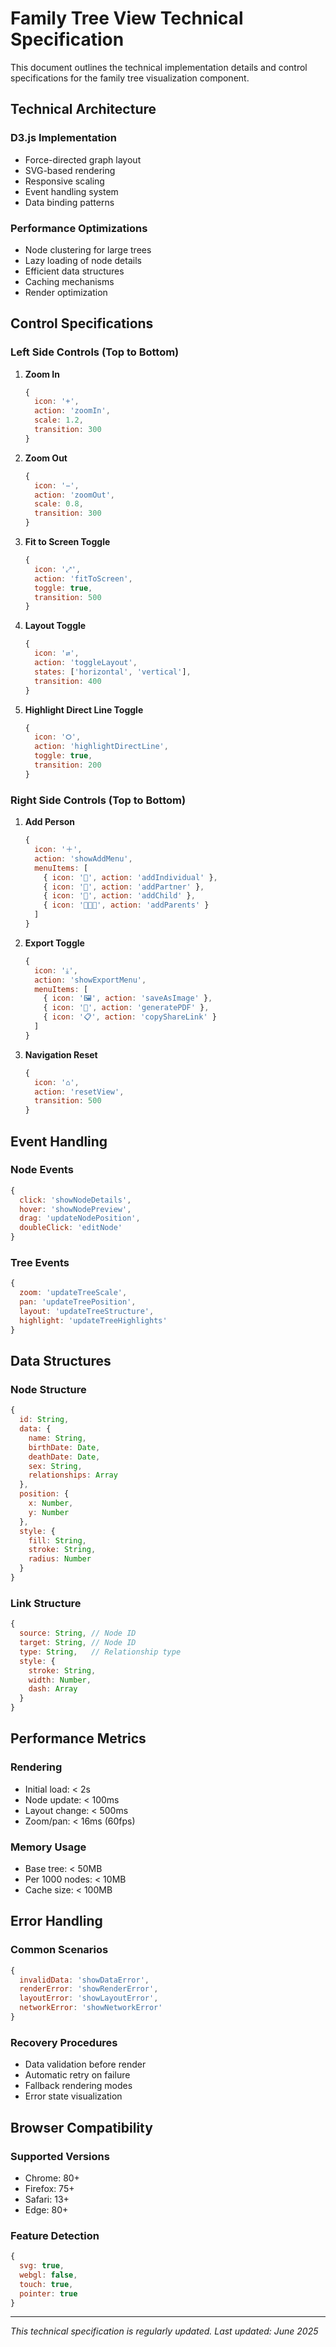 # Family Tree View Technical Specification

This document outlines the technical implementation details and control specifications for the family tree visualization component.

## Technical Architecture

### D3.js Implementation
- Force-directed graph layout
- SVG-based rendering
- Responsive scaling
- Event handling system
- Data binding patterns

### Performance Optimizations
- Node clustering for large trees
- Lazy loading of node details
- Efficient data structures
- Caching mechanisms
- Render optimization

## Control Specifications

### Left Side Controls (Top to Bottom)

1. **Zoom In**  
   ```javascript
   {
     icon: '+',
     action: 'zoomIn',
     scale: 1.2,
     transition: 300
   }
   ```

2. **Zoom Out**  
   ```javascript
   {
     icon: '−',
     action: 'zoomOut',
     scale: 0.8,
     transition: 300
   }
   ```

3. **Fit to Screen Toggle**  
   ```javascript
   {
     icon: '⤢',
     action: 'fitToScreen',
     toggle: true,
     transition: 500
   }
   ```

4. **Layout Toggle**  
   ```javascript
   {
     icon: '⇄',
     action: 'toggleLayout',
     states: ['horizontal', 'vertical'],
     transition: 400
   }
   ```

5. **Highlight Direct Line Toggle**  
   ```javascript
   {
     icon: '⭘',
     action: 'highlightDirectLine',
     toggle: true,
     transition: 200
   }
   ```

### Right Side Controls (Top to Bottom)

1. **Add Person**  
   ```javascript
   {
     icon: '＋',
     action: 'showAddMenu',
     menuItems: [
       { icon: '👤', action: 'addIndividual' },
       { icon: '💑', action: 'addPartner' },
       { icon: '👶', action: 'addChild' },
       { icon: '👨‍👩‍👧', action: 'addParents' }
     ]
   }
   ```

2. **Export Toggle**  
   ```javascript
   {
     icon: '⤓',
     action: 'showExportMenu',
     menuItems: [
       { icon: '🖼️', action: 'saveAsImage' },
       { icon: '📄', action: 'generatePDF' },
       { icon: '📋', action: 'copyShareLink' }
     ]
   }
   ```

3. **Navigation Reset**  
   ```javascript
   {
     icon: '⌂',
     action: 'resetView',
     transition: 500
   }
   ```

## Event Handling

### Node Events
```javascript
{
  click: 'showNodeDetails',
  hover: 'showNodePreview',
  drag: 'updateNodePosition',
  doubleClick: 'editNode'
}
```

### Tree Events
```javascript
{
  zoom: 'updateTreeScale',
  pan: 'updateTreePosition',
  layout: 'updateTreeStructure',
  highlight: 'updateTreeHighlights'
}
```

## Data Structures

### Node Structure
```javascript
{
  id: String,
  data: {
    name: String,
    birthDate: Date,
    deathDate: Date,
    sex: String,
    relationships: Array
  },
  position: {
    x: Number,
    y: Number
  },
  style: {
    fill: String,
    stroke: String,
    radius: Number
  }
}
```

### Link Structure
```javascript
{
  source: String, // Node ID
  target: String, // Node ID
  type: String,   // Relationship type
  style: {
    stroke: String,
    width: Number,
    dash: Array
  }
}
```

## Performance Metrics

### Rendering
- Initial load: < 2s
- Node update: < 100ms
- Layout change: < 500ms
- Zoom/pan: < 16ms (60fps)

### Memory Usage
- Base tree: < 50MB
- Per 1000 nodes: < 10MB
- Cache size: < 100MB

## Error Handling

### Common Scenarios
```javascript
{
  invalidData: 'showDataError',
  renderError: 'showRenderError',
  layoutError: 'showLayoutError',
  networkError: 'showNetworkError'
}
```

### Recovery Procedures
- Data validation before render
- Automatic retry on failure
- Fallback rendering modes
- Error state visualization

## Browser Compatibility

### Supported Versions
- Chrome: 80+
- Firefox: 75+
- Safari: 13+
- Edge: 80+

### Feature Detection
```javascript
{
  svg: true,
  webgl: false,
  touch: true,
  pointer: true
}
```

---

*This technical specification is regularly updated. Last updated: June 2025* 